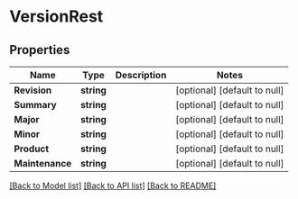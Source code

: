 # VersionRest

## Properties
Name | Type | Description | Notes
------------ | ------------- | ------------- | -------------
**Revision** | **string** |  | [optional] [default to null]
**Summary** | **string** |  | [optional] [default to null]
**Major** | **string** |  | [optional] [default to null]
**Minor** | **string** |  | [optional] [default to null]
**Product** | **string** |  | [optional] [default to null]
**Maintenance** | **string** |  | [optional] [default to null]

[[Back to Model list]](../README.md#documentation-for-models) [[Back to API list]](../README.md#documentation-for-api-endpoints) [[Back to README]](../README.md)

